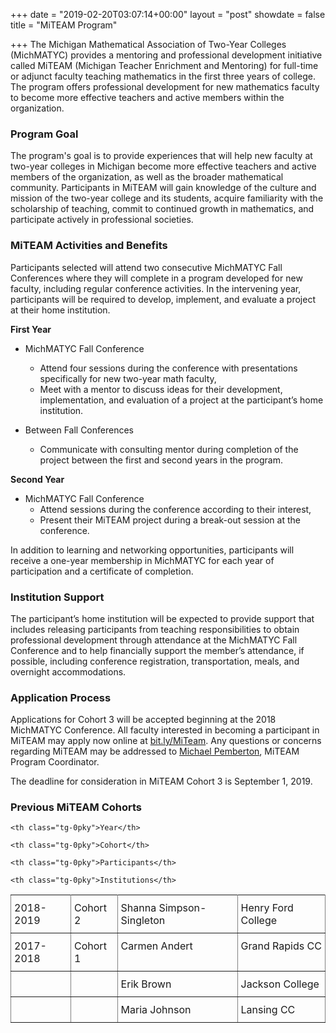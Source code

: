 +++
date = "2019-02-20T03:07:14+00:00"
layout = "post"
showdate = false
title = "MiTEAM Program"

+++
The Michigan Mathematical Association of Two-Year Colleges (MichMATYC) provides a mentoring and professional development initiative called MiTEAM (Michigan Teacher Enrichment and Mentoring) for full-time or adjunct faculty teaching mathematics in the first three years of college. The program offers professional development for new mathematics faculty to become more effective teachers and active members within the organization.

### Program Goal

The program's goal is to provide experiences that will help new faculty at two-year colleges in Michigan become more effective teachers and active members of the organization, as well as the broader mathematical community. Participants in MiTEAM will gain knowledge of the culture and mission of the two-year college and its students, acquire familiarity with the scholarship of teaching, commit to continued growth in mathematics, and participate actively in professional societies.

### MiTEAM Activities and Benefits

Participants selected will attend two consecutive MichMATYC Fall Conferences where they will complete in a program developed for new faculty, including regular conference activities. In the intervening year, participants will be required to develop, implement, and evaluate a project at their home institution.

**First Year**

* MichMATYC Fall Conference
  * Attend four sessions during the conference with presentations specifically for new two-year math faculty,
  * Meet with a mentor to discuss ideas for their development, implementation, and evaluation of a project at the participant’s home institution.

* Between Fall Conferences
  * Communicate with consulting mentor during completion of the project between the first and second years in the program.

**Second Year**

* MichMATYC Fall Conference
  * Attend sessions during the conference according to their interest,
  * Present their MiTEAM project during a break-out session at the conference.

In addition to learning and networking opportunities, participants will receive a one-year membership in MichMATYC for each year of participation and a certificate of completion.

### Institution Support

The participant’s home institution will be expected to provide support that includes releasing participants from teaching responsibilities to obtain professional development through attendance at the MichMATYC Fall Conference and to help financially support the member’s attendance, if possible, including conference registration, transportation, meals, and overnight accommodations.

### Application Process

Applications for Cohort 3 will be accepted beginning at the 2018 MichMATYC Conference. All faculty interested in becoming a participant in MiTEAM may apply now online at [bit.ly/MiTeam](http://bit.ly/MiTeam). Any questions or concerns regarding MiTEAM may be addressed to [Michael Pemberton](mailto:pembertm@lcc.edu), MiTEAM Program Coordinator.

The deadline for consideration in MiTEAM Cohort 3 is September 1, 2019.

### Previous MiTEAM Cohorts

<style type="text/css">

.tg  {border-collapse:collapse;border-spacing:0;}

.tg td{padding:10px 5px;border-style:solid;border-width:1px;overflow:hidden;word-break:normal;border-color:black;}

.tg th{font-weight:normal;padding:10px 5px;border-style:solid;border-width:1px;overflow:hidden;word-break:normal;border-color:black;}

.tg .tg-0pky{border-color:inherit;text-align:left;vertical-align:top}

</style>

<table class="tg">

<tr>

    <th class="tg-0pky">Year</th>
    
    <th class="tg-0pky">Cohort</th>
    
    <th class="tg-0pky">Participants</th>
    
    <th class="tg-0pky">Institutions</th>

</tr>

<tr>
    <td class="tg-0pky">2018-2019</td>
    <td class="tg-0pky">Cohort 2</td>
    <td class="tg-0pky">Shanna Simpson-Singleton</td>
    <td class="tg-0pky">Henry Ford College</td>
</tr>

<tr>
    <td class="tg-0pky">2017-2018</td>
    <td class="tg-0pky">Cohort 1</td>
    <td class="tg-0pky">Carmen Andert</td>
    <td class="tg-0pky">Grand Rapids CC</td>
</tr>

<tr>
    <td class="tg-0pky"></td>
    <td class="tg-0pky"></td>
    <td class="tg-0pky">Erik Brown</td>
    <td class="tg-0pky">Jackson College</td>
</tr>

<tr>
    <td class="tg-0pky"></td>
    <td class="tg-0pky"></td>
    <td class="tg-0pky">Maria Johnson</td>
    <td class="tg-0pky">Lansing CC</td>
</tr>

</table>
